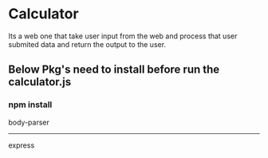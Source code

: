 <h1>Calculator</h1>
<p>
  Its a web one that take user input from the web and process that user submited data and return the output to the user.
</p>
<h2>Below Pkg's need to install before run the calculator.js</h2>
<h3>npm install</h3>
<p>body-parser</p>
<hr>
<p>express</p>
